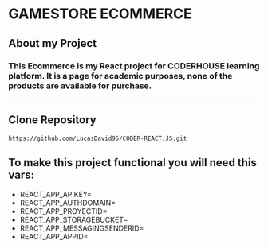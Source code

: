 # GAMESTORE ECOMMERCE

## About my Project

### This Ecommerce is my React project for CODERHOUSE learning platform. It is a page for academic purposes, none of the products are available for purchase.

---

## Clone Repository

```
https://github.com/LucasDavid95/CODER-REACT.JS.git
```

## To make this project functional you will need this vars:

- REACT_APP_APIKEY=
- REACT_APP_AUTHDOMAIN=
- REACT_APP_PROYECTID=
- REACT_APP_STORAGEBUCKET=
- REACT_APP_MESSAGINGSENDERID=
- REACT_APP_APPID=
